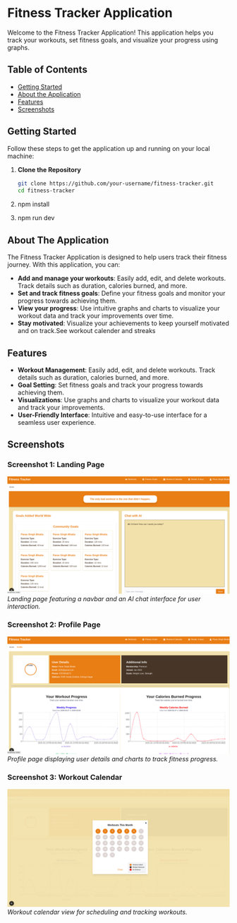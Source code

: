 # Fitness Tracker Application

Welcome to the Fitness Tracker Application! This application helps you track your workouts, set fitness goals, and visualize your progress using graphs.

## Table of Contents

- [Getting Started](#getting-started)
- [About the Application](#about-the-application)
- [Features](#features)
- [Screenshots](#screenshots)

## Getting Started

Follow these steps to get the application up and running on your local machine:

1. **Clone the Repository**

   ```bash
   git clone https://github.com/your-username/fitness-tracker.git
   cd fitness-tracker

   ```

2. npm install

3. npm run dev

## About The Application

The Fitness Tracker Application is designed to help users track their fitness journey. With this application, you can:

- **Add and manage your workouts**: Easily add, edit, and delete workouts. Track details such as duration, calories burned, and more.
- **Set and track fitness goals**: Define your fitness goals and monitor your progress towards achieving them.
- **View your progress**: Use intuitive graphs and charts to visualize your workout data and track your improvements over time.
- **Stay motivated**: Visualize your achievements to keep yourself motivated and on track.See workout calender and streaks

## Features

- **Workout Management**: Easily add, edit, and delete workouts. Track details such as duration, calories burned, and more.
- **Goal Setting**: Set fitness goals and track your progress towards achieving them.
- **Visualizations**: Use graphs and charts to visualize your workout data and track your improvements.
- **User-Friendly Interface**: Intuitive and easy-to-use interface for a seamless user experience.

## Screenshots

### Screenshot 1: Landing Page

![Landing Page](./public/landing.png)
_Landing page featuring a navbar and an AI chat interface for user interaction._

### Screenshot 2: Profile Page

![Profile Page](./public/profile.png)
_Profile page displaying user details and charts to track fitness progress._

### Screenshot 3: Workout Calendar

![Workout Calendar](./public/calender.png)
_Workout calendar view for scheduling and tracking workouts._

